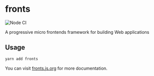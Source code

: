# fronts

![Node CI](https://github.com/unadlib/fronts/workflows/Node%20CI/badge.svg)

A progressive micro frontends framework for building Web applications

## Usage

```sh
yarn add fronts
```

You can visit [fronts.js.org](https://fronts.js.org/) for more documentation.
